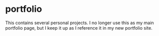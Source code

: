 # portfolio
This contains several personal projects.  I no longer use this as my main portfolio page, but I keep it up as I reference it in my new portfolio site.
